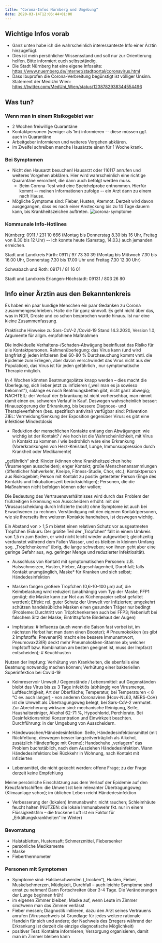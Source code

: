 ```yaml
---
title: "Corona-Infos Nürnberg und Umgebung"
date: 2020-03-14T12:06:44+01:00
---
```

## Wichtige Infos vorab
* Ganz unten habe ich die wahrscheinlich interessanteste Info einer Ärztin hinzugefügt.
* Dies ist mein persönlicher Wissensstand und soll nur zur Orientierung helfen. Bitte informiert euch selbstständig.
* Die Stadt Nürnberg hat eine eigene Infoseite: <https://www.nuernberg.de/internet/stadtportal/coronavirus.html>
* Dass Ibuprofen die Corona-Verbreitung begünstigt ist völliger Unsinn. Statement der MediUni Wien: <https://twitter.com/MedUni_Wien/status/1238782938344554496>

## Was tun?

### Wenn man in einem Risikogebiet war
* 2 Wochen freiwillige Quarantäne
* Kontaktpersonen (weniger als 1m) informieren -- diese müssen ggf. auch in Quarantäne
* Arbeitgeber informieren und weiteres Vorgehen abklären. 
* Im Zweifel schreiben manche Hausärzte einen für 1 Woche krank.

### Bei Symptomen
* Nicht den Hausarzt besuchen! Hausarzt oder 116117 anrufen und weiteres Vorgehen abklären. Hier wird wahrscheinlich eine richtige Quarantäne verordnet, die dann auch befolgt werden muss. 
  * Beim Corona-Test wird eine Speichelprobe entnommen. Hierfür kommt -- meinen Informationen zufolge -- ein Arzt dann zu einem nach Hause.
* Mögliche Symptome sind: Fieber, Husten, Atemnot. Derzeit wird davon ausgegangen, dass es nach einer Ansteckung bis zu 14 Tage dauern kann, bis Krankheitszeichen auftreten. 
![corona-symptome](/img/DW-VM-CoronaSymptome-js-1-jpg.jpg)
### Kommunale Info-Hotlines
Nürnberg: 0911 / 231 10 666 (Montag bis Donnerstag 8.30 bis 16 Uhr, Freitag von 8.30 bis 12 Uhr) -- Ich konnte heute (Samstag, 14.03.) auch jemanden erreichen.

Stadt und Landkreis Fürth: 0911 / 97 73 30 39 (Montag bis Mittwoch 7.30 bis 16.00 Uhr, Donnerstag 7.30 bis 17.00 Uhr und Freitag 7.30  12.30 Uhr)

Schwabach und Roth: 09171 / 81 16 01

Stadt und Landkreis Erlangen-Höchstadt: 09131 / 803 26 80

## Info einer Ärztin aus den Bekanntenkreis
Es haben ein paar kundige Menschen ein paar Gedanken zu Corona zusammengeschrieben. Halte die für ganz sinnvoll. Es geht nicht über das, was in NDR, Droste und co schon besprochen wurde hinaus. Ist nur eine kleine Zusammenfassung. 

Praktische Hinweise zu Sars-CoV-2 /Covid-19
Stand 14.3.2020, Version 1.0; Argumente für allgm. empfohlene Maßnahmen 

Die individuelle Verhaltens-/Schaden-Abwägung beeinflusst das Risiko für alle Kontaktpersonen.
Rahmenüberlegung: das Virus kann (und wird langfristig) jeden infizieren (bei 60-80 % Durchseuchung kommt vmtl. die Epidemie zum Erliegen, aber davon verschwindet das Virus nicht aus der Population), das Virus ist für jeden gefährlich , nur symptomatische Therapie möglich.
 
In 4 Wochen könnten Beatmungsplätze knapp werden – dies macht die Überlegung, sich lieber jetzt zu infizieren („weil man es ja sowieso bekommt“), solange es noch Beatmungsbetten gibt, nicht ganz abwegig; NACHTEIL: der Verlauf der Erkrankung ist nicht vorhersehbar, man nimmt damit einen ev. schweren Verlauf in Kauf.
Deswegen wahrscheinlich besser: Hinauszögerung der Erkrankung, bis bessere Diagnose- und Therapieverfahren (bes. spezifisch antiviral) verfügbar sind:
Prävention
ZIEL: Vermeidung/Senkung der Exposition gegenüber Virus: es gibt eine infektiöse Mindestdosis
* Reduktion der menschlichen Kontakte entlang den Abwägungen: wie wichtig ist der Kontakt? / wie hoch ist die Wahrscheinlichkeit, mit Virus in Kontakt zu kommen / wie bedrohlich wäre eine Erkrankung (Vorerkrankungen von Herz-Kreislauf, Lunge, Immunsuppression durch Krankheit oder Medikamente)
 
„gefährlich“ sind: Kinder (können ohne Krankheitszeichen hohe Virusmengen ausscheiden); enger Kontakt; große Menschenansammlungen (öffentlicher Nahverkehr, Kneipe, Fitness-Studie, Chor, etc.); Kontaktperson aus Risikogebiet; Person mit Kontakt zu positiv getesteter Person (Enge des Kontakts und Inkubationszeit berücksichtigen); Personen, die die Maßnahmen nicht befolgen können oder wollen;
 
Die Bedeutung des Vertrauensverhältnisses wird durch das Problem der frühzeitigen Erkennung von Ausscheidern erhöht: mit der Virusausscheidung durch Infizierte (noch) ohne Symptome ist auch bei Erwachsenen zu rechnen. Verständigung mit den eigenen Kontaktpersonen, wie sie ihrerseits ihre weiteren Kontakte handhaben, ist deswegen wichtig.
 
Ein Abstand von > 1,5 m bietet einen relativen Schutz vor ausgeatmeten Tröpfchen (Exkurs: Der größte Teil der „Tröpfchen“ fällt in einem Umkreis von 1,5 m zum Boden, er wird nicht leicht wieder aufgewirbelt; gleichzeitig verdunstet während dem Fallen Wasser, und es bleiben in kleinem Umfang sog. „Tröpfchenkerne“ übrig, die lange schweben; von ihnen geht aber eine geringe Gefahr aus, wg. geringer Menge und reduzierter Infektiosität).
 
* Ausschluss von Kontakt mit symptomatischen Personen: z.B. Halsschmerzen, Husten, Fieber, Abgeschlagenheit, Durchfall; falls Kontakt unumgänglich, Maske* für Kranken und sich selbst; Händedesinfektion
 
* Masken fangen größere Tröpfchen (0,6-10-100 µm) auf, die Keimbelastung wird reduziert (unabhängig vom Typ der Maske, FFP1 genügt; die Maske kann zur Not aus Küchenpapier selbst gefaltet werden); Effekt: rel. guter Schutz der Umwelt vor Infizierten; umgekehrt schützen handelsübliche Masken einen gesunden Träger nur bedingt (Probleme: Durchtritt von Tröpfchenkernen auch bei FFP3; Nebenluft bei falschem Sitz der Maske, Eintrittspforte Bindehaut der Augen)
 
* Impfstatus: # Influenza (auch wenn die Saison fast vorbei ist, im nächsten Herbst hat man dann einen Booster); # Pneumokokken (es gibt 2 Impfstoffe: Prevenar(R) macht eine bessere Immunantwort, Pneumovax23(R) deckt mehr Pneumokokken-Stämme ab; welcher Impfstoff bzw. Kombination am besten geeignet ist, muss der Impfarzt entscheiden); # Keuchhusten
 
Nutzen der Impfung: Verhütung von Krankheiten, die ebenfalls eine Beatmung notwendig machen können; Verhütung einer bakteriellen Superinfektion bei Covid-19

* Keimreservoir Umwelt / Gegenstände / Lebensmittel: auf Gegenständen bleibt das Virus bis zu 3 Tage infektiös (abhängig von Virusmenge, Luftfeuchtigkeit, Art der Oberfläche; Temperatur, bei Temperaturen < 8 °C ev. auch länger) - von anderen Coronaviren (Hcov-NL63, MERS-CoV) ist die Umwelt als Übertragungsweg belegt, bei Sars-CoV-2 vermutet.
Zur Abreicherung wirksam sind: mechanische Reinigung, Seife, Haushaltsreiniger, Alkohol 62-71 %, Hypochlorid, Perchlorate. Bei Desinfektionsmittel Konzentration und Einwirkzeit beachten. Durchführung: in der Umgebung von Ausscheidern.
 
* Händewaschen/Händedesinfektion: Seife, Händedesinfektionsmittel (mit Rückfettung, deswegen besser langzeitverträglich als Alkohol, zusätzlich Händepflege mit Creme); Handschuhe „verlagern“ das Problem buchstäblich, nach dem Ausziehen Händedesinfektion. Wann Händedesinfektion: bei Rückkehr in Wohnung, nach Kontakt mit Infizierten
 
* Lebensmittel, die nicht gekocht werden: offene Frage; zu der Frage derzeit keine Empfehlung
 
Meine persönliche Einschätzung aus dem Verlauf der Epidemie auf den Kreuzfahrtschiffen: die Umwelt ist kein relevanter Übertragungsweg (Klimaanlage schon); im üblichen Leben reicht Händedesinfektion
 
* Verbesserung der (lokalen) Immunabwehr: nicht rauchen; Schleimhäute feucht halten (NUTZEN: die lokale Immunabwehr fkt. nur in einem Flüssigkeitsfilm – die trockene Luft ist ein Faktor für „Erkältungskrankheiten“ im Winter)
 
### Bevorratung
* Halstabletten, Hustensaft; Schmerzmittel, Fiebersenker
* persönliche Medikamente
* Maske
* Fieberthermometer
 
### Personen mit Symptomen
* Symptome sind: Halsbeschwerden („trocken“), Husten, Fieber, Muskelschmerzen, Müdigkeit, Durchfall – auch leichte Symptome sind ernst zu nehmen! Dann Fortschreiten über 3-4 Tage. Die Veränderungen der Lunge beginnen früh!
* im eigenen Zimmer bleiben; Maske auf, wenn Leute im Zimmer sind/wenn man das Zimmer verlässt
* Fieber messen; Diagnostik initiieren, dazu den Arzt seines Vertrauens anrufen (Virusnachweis ist Grundlage für jedes weitere rationale Handeln für sich und andere; der Nachweis des Erregers während der Erkrankung ist derzeit die einzige diagnostische Möglichkeit)
* positiver Test: Kontakte informieren; Versorgung organisieren, damit man im Zimmer bleiben kann
